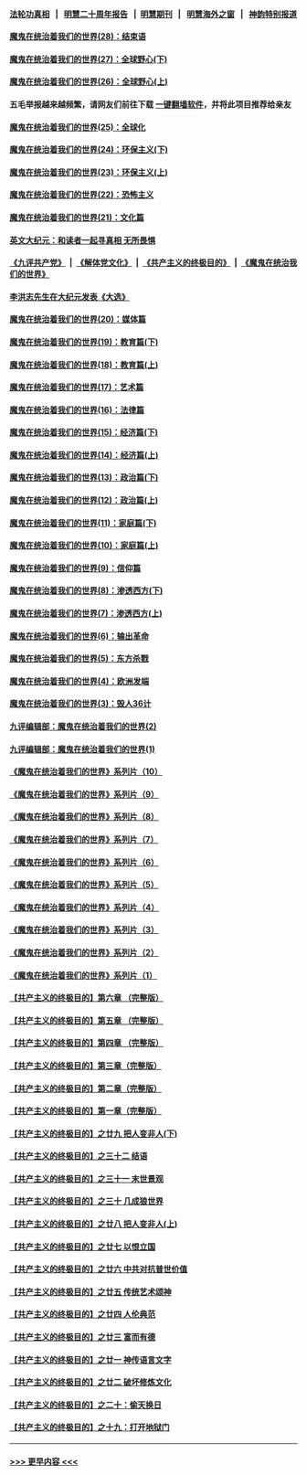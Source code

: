 #### [法轮功真相](https://github.com/gfw-breaker/truth/blob/master/README.md?t=0) &nbsp;&nbsp;|&nbsp;&nbsp; [明慧二十周年报告](https://github.com/gfw-breaker/mh-reports/blob/master/README.md?t=0) &nbsp;&nbsp;|&nbsp;&nbsp;[明慧期刊](https://github.com/gfw-breaker/mh-qikan) &nbsp;&nbsp;|&nbsp;&nbsp; [明慧海外之窗](https://github.com/gfw-breaker/mh-news/blob/master/README.md?t=0) &nbsp;&nbsp;|&nbsp;&nbsp; [神韵特别报道](https://github.com/gfw-breaker/mh-news/blob/master/shenyun.md?t=0)
#### [魔鬼在统治着我们的世界(28)：结束语](../pages/nsc422/n10936246.md?t=06141651) 
#### [魔鬼在统治着我们的世界(27)：全球野心(下)](../pages/nsc422/n10928319.md?t=06141651) 
#### [魔鬼在统治着我们的世界(26)：全球野心(上)](../pages/nsc422/n10900318.md?t=06141651) 
#### 五毛举报越来越频繁，请网友们前往下载 [一键翻墙软件](https://github.com/gfw-breaker/ssr-accounts)，并将此项目推荐给亲友
#### [魔鬼在统治着我们的世界(25)：全球化](../pages/nsc422/n10788205.md?t=06141651) 
#### [魔鬼在统治着我们的世界(24)：环保主义(下)](../pages/nsc422/n10695307.md?t=06141651) 
#### [魔鬼在统治着我们的世界(23)：环保主义(上)](../pages/nsc422/n10688613.md?t=06141651) 
#### [魔鬼在统治着我们的世界(22)：恐怖主义](../pages/nsc422/n10614727.md?t=06141651) 
#### [魔鬼在统治着我们的世界(21)：文化篇](../pages/nsc422/n10597706.md?t=06141651) 
#### [英文大纪元：和读者一起寻真相 无所畏惧](../pages/nsc422/n12542027.md?t=06141651) 
#### [《九评共产党》](https://github.com/begood0513/9ping.md/blob/master/README.md) &nbsp;|&nbsp; [《解体党文化》](../../../../jtdwh.md/blob/master/README.md)  &nbsp;|&nbsp; [《共产主义的终极目的》](../../../../gczydzjmd.md/blob/master/README.md) &nbsp;|&nbsp; [《魔鬼在统治我们的世界》](../../../../mgztzwmdsj.md/blob/master/README.md) 
#### [李洪志先生在大纪元发表《大选》](../pages/nsc422/n12534746.md?t=06141651) 
#### [魔鬼在统治着我们的世界(20)：媒体篇](../pages/nsc422/n10586579.md?t=06141651) 
#### [魔鬼在统治着我们的世界(19)：教育篇(下)](../pages/nsc422/n10564808.md?t=06141651) 
#### [魔鬼在统治着我们的世界(18)：教育篇(上)](../pages/nsc422/n10526970.md?t=06141651) 
#### [魔鬼在统治着我们的世界(17)：艺术篇](../pages/nsc422/n10499093.md?t=06141651) 
#### [魔鬼在统治着我们的世界(16)：法律篇](../pages/nsc422/n10485969.md?t=06141651) 
#### [魔鬼在统治着我们的世界(15)：经济篇(下)](../pages/nsc422/n10469975.md?t=06141651) 
#### [魔鬼在统治着我们的世界(14)：经济篇(上)](../pages/nsc422/n10457370.md?t=06141651) 
#### [魔鬼在统治着我们的世界(13)：政治篇(下)](../pages/nsc422/n10448270.md?t=06141651) 
#### [魔鬼在统治着我们的世界(12)：政治篇(上)](../pages/nsc422/n10444576.md?t=06141651) 
#### [魔鬼在统治着我们的世界(11)：家庭篇(下)](../pages/nsc422/n10440961.md?t=06141651) 
#### [魔鬼在统治着我们的世界(10)：家庭篇(上)](../pages/nsc422/n10435448.md?t=06141651) 
#### [魔鬼在统治着我们的世界(9)：信仰篇](../pages/nsc422/n10432159.md?t=06141651) 
#### [魔鬼在统治着我们的世界(8)：渗透西方(下)](../pages/nsc422/n10429603.md?t=06141651) 
#### [魔鬼在统治着我们的世界(7)：渗透西方(上)](../pages/nsc422/n10426013.md?t=06141651) 
#### [魔鬼在统治着我们的世界(6)：输出革命](../pages/nsc422/n10421536.md?t=06141651) 
#### [魔鬼在统治着我们的世界(5)：东方杀戮](../pages/nsc422/n10417707.md?t=06141651) 
#### [魔鬼在统治着我们的世界(4)：欧洲发端](../pages/nsc422/n10414890.md?t=06141651) 
#### [魔鬼在统治着我们的世界(3)：毁人36计](../pages/nsc422/n10411583.md?t=06141651) 
#### [九评编辑部：魔鬼在统治着我们的世界(2)](../pages/nsc422/n10410036.md?t=06141651) 
#### [九评编辑部：魔鬼在统治着我们的世界(1)](../pages/nsc422/n10406825.md?t=06141651) 
#### [《魔鬼在统治着我们的世界》系列片（10）](../pages/nsc422/n12292670.md?t=06141651) 
#### [《魔鬼在统治着我们的世界》系列片（9）](../pages/nsc422/n12290859.md?t=06141651) 
#### [《魔鬼在统治着我们的世界》系列片（8）](../pages/nsc422/n12287445.md?t=06141651) 
#### [《魔鬼在统治着我们的世界》系列片（7）](../pages/nsc422/n12283425.md?t=06141651) 
#### [《魔鬼在统治着我们的世界》系列片（6）](../pages/nsc422/n12282314.md?t=06141651) 
#### [《魔鬼在统治着我们的世界》系列片（5）](../pages/nsc422/n12281419.md?t=06141651) 
#### [《魔鬼在统治着我们的世界》系列片（4）](../pages/nsc422/n12274024.md?t=06141651) 
#### [《魔鬼在统治着我们的世界》系列片（3）](../pages/nsc422/n12271322.md?t=06141651) 
#### [《魔鬼在统治着我们的世界》系列片（2）](../pages/nsc422/n12269049.md?t=06141651) 
#### [《魔鬼在统治着我们的世界》系列片（1）](../pages/nsc422/n12267575.md?t=06141651) 
#### [【共产主义的终极目的】第六章 （完整版）](../pages/nsc422/n11428913.md?t=06141651) 
#### [【共产主义的终极目的】第五章 （完整版）](../pages/nsc422/n11428912.md?t=06141651) 
#### [【共产主义的终极目的】第四章 （完整版）](../pages/nsc422/n11428907.md?t=06141651) 
#### [【共产主义的终极目的】第三章（完整版）](../pages/nsc422/n11428848.md?t=06141651) 
#### [【共产主义的终极目的】第二章（完整版）](../pages/nsc422/n11428831.md?t=06141651) 
#### [【共产主义的终极目的】第一章（完整版）](../pages/nsc422/n11417651.md?t=06141651) 
#### [【共产主义的终极目的】之廿九 把人变非人(下)](../pages/nsc422/n11344140.md?t=06141651) 
#### [【共产主义的终极目的】之三十二 结语](../pages/nsc422/n11360535.md?t=06141651) 
#### [【共产主义的终极目的】之三十一 末世景观](../pages/nsc422/n11351129.md?t=06141651) 
#### [【共产主义的终极目的】之三十 几成狼世界](../pages/nsc422/n11348280.md?t=06141651) 
#### [【共产主义的终极目的】之廿八 把人变非人(上)](../pages/nsc422/n11340492.md?t=06141651) 
#### [【共产主义的终极目的】之廿七 以恨立国](../pages/nsc422/n11336944.md?t=06141651) 
#### [【共产主义的终极目的】之廿六 中共对抗普世价值](../pages/nsc422/n11324785.md?t=06141651) 
#### [【共产主义的终极目的】之廿五 传统艺术颂神](../pages/nsc422/n11296396.md?t=06141651) 
#### [【共产主义的终极目的】之廿四 人伦典范](../pages/nsc422/n11296397.md?t=06141651) 
#### [【共产主义的终极目的】之廿三 富而有德](../pages/nsc422/n11283598.md?t=06141651) 
#### [【共产主义的终极目的】之廿一 神传语言文字](../pages/nsc422/n11263265.md?t=06141651) 
#### [【共产主义的终极目的】之廿二 破坏修炼文化](../pages/nsc422/n11245728.md?t=06141651) 
#### [【共产主义的终极目的】之二十：偷天换日](../pages/nsc422/n11238846.md?t=06141651) 
#### [【共产主义的终极目的】之十九：打开地狱门](../pages/nsc422/n11206376.md?t=06141651) 

----
#### [ >>> 更早内容 <<< ](../indexes/nsc422-earlier.md)
